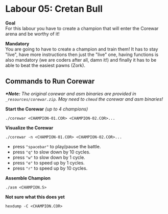 # Labour 05: Cretan Bull
**Goal**  
For this labour you have to create a champion that will enter the Corewar arena and be worthy of it!

**Mandatory**  
You are going to have to create a champion and train them! It has to stay "live", have more instructions then just the "live" one, having functions is also mandatory (we are coders after all, damn it!) and finally it has to be able to beat the easiest pawns (Zork).

## **Commands to Run Corewar**   
**_*Note:_** *The original corewar and asm binaries are provided in `_resources/corewar.zip`. May need to `chmod` the corewar and asm binaries!*  

**Start the Corewar** *(up to 4 champions)*
```
./corewar <CHAMPION-01.COR> <CHAMPION-02.COR>...
```

**Visualize the Corewar**
```
./corewar -n <CHAMPION-01.COR> <CHAMPION-02.COR>...
```
 - press `"spacebar"` to play/pause the battle.
 - press `"q"` to slow down by 10 cycles.
 - press `"w"` to slow down by 1 cycle.
 - press `"e"` to speed up by 1 cycles.
 - press `"r"` to speed up by 10 cycles.

**Assemble Champion**
```
./asm <CHAMPION.S>
```

**Not sure what this does yet**
```
hexdump -C <CHAMPION.COR>
```